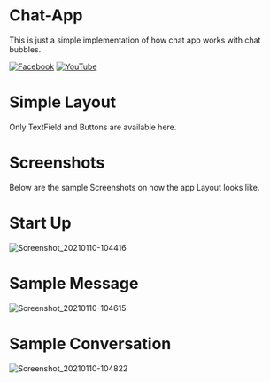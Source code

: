 # Chat-App
This is just a simple implementation of how chat app works with chat bubbles.

[![Facebook](https://img.shields.io/badge/facebook-%231877F2.svg?&style=for-the-badge&logo=facebook&logoColor=white)](https://www.facebook.com/rovie.programmer15) 
[![YouTube](https://img.shields.io/badge/youtube-%23FF0000.svg?&style=for-the-badge&logo=youtube&logoColor=white)](https://www.youtube.com/c/RovieFrancisco15)

# Simple Layout
Only TextField and Buttons are available here.

# Screenshots
Below are the sample Screenshots on how the app Layout looks like.

# Start Up
![Screenshot_20210110-104416](https://user-images.githubusercontent.com/40444648/104113179-01498e00-5332-11eb-997e-4c1b6c3cdd03.png)

# Sample Message
![Screenshot_20210110-104615](https://user-images.githubusercontent.com/40444648/104113182-0dcde680-5332-11eb-8980-6160134a9664.png)

# Sample Conversation
![Screenshot_20210110-104822](https://user-images.githubusercontent.com/40444648/104113189-1c1c0280-5332-11eb-936b-67efdbdece40.png)


